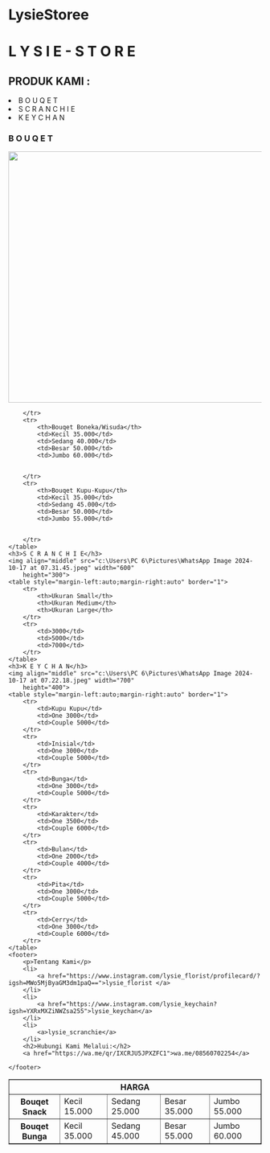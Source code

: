 # LysieStoree
<!DOCTYPE html>
<html lang="en">

<head>
    <meta charset="UTF-8">
    <meta name="viewport" content="width=device-width, initial-scale=1.0">
    <title>Lysie_store</title>
    <link href="c:\Users\PC 6\Documents\menu.css" rel="stylesheet" />
</head>

<body>
    <h1>L Y S I E - S T O R E</h1>
    <h2>PRODUK KAMI : </h2>
    <li>
        <a>B O U Q E T</a>
    </li>
    <li>
        <a>S C R A N C H I E</a>
    <li>
        <a>K E Y C H A N</a>
    </li>
    </li>
    <h3>B O U Q E T</h3>
    <img align="middle" src="c:\Users\PC 6\Pictures\e24333b1-32df-447f-9a41-6e3391232bda (1).jpeg" width="800"
        height="500">
    <table style="margin-left:auto;margin-right:auto" border="1">
        <tr>
            <th colspan="5">HARGA</th>
        </tr>
        <tr>
            <th>Bouqet Snack</th>
            <td>Kecil 15.000</td>
            <td>Sedang 25.000</td>
            <td>Besar 35.000</td>
            <td>Jumbo 55.000</td>
        </tr>
        <tr>
            <th>Bouqet Bunga</th>
            <td>Kecil 35.000</td>
            <td>Sedang 45.000</td>
            <td>Besar 55.000</td>
            <td>Jumbo 60.000</td>


        </tr>
        <tr>
            <th>Bouqet Boneka/Wisuda</th>
            <td>Kecil 35.000</td>
            <td>Sedang 40.000</td>
            <td>Besar 50.000</td>
            <td>Jumbo 60.000</td>


        </tr>
        <tr>
            <th>Bouqet Kupu-Kupu</th>
            <td>Kecil 35.000</td>
            <td>Sedang 45.000</td>
            <td>Besar 50.000</td>
            <td>Jumbo 55.000</td>


        </tr>
    </table>
    <h3>S C R A N C H I E</h3>
    <img align="middle" src="c:\Users\PC 6\Pictures\WhatsApp Image 2024-10-17 at 07.31.45.jpeg" width="600"
        height="300">
    <table style="margin-left:auto;margin-right:auto" border="1">
        <tr>
            <th>Ukuran Small</th>
            <th>Ukuran Medium</th>
            <th>Ukuran Large</th>
        </tr>
        <tr>
            <td>3000</td>
            <td>5000</td>
            <td>7000</td>
        </tr>
    </table>
    <h3>K E Y C H A N</h3>
    <img align="middle" src="c:\Users\PC 6\Pictures\WhatsApp Image 2024-10-17 at 07.22.18.jpeg" width="700"
        height="400">
    <table style="margin-left:auto;margin-right:auto" border="1">
        <tr>
            <td>Kupu Kupu</td>
            <td>One 3000</td>
            <td>Couple 5000</td>
        </tr>
        <tr>
            <td>Inisial</td>
            <td>One 3000</td>
            <td>Couple 5000</td>
        </tr>
        <tr>
            <td>Bunga</td>
            <td>One 3000</td>
            <td>Couple 5000</td>
        </tr>
        <tr>
            <td>Karakter</td>
            <td>One 3500</td>
            <td>Couple 6000</td>
        </tr>
        <tr>
            <td>Bulan</td>
            <td>One 2000</td>
            <td>Couple 4000</td>
        </tr>
        <tr>
            <td>Pita</td>
            <td>One 3000</td>
            <td>Couple 5000</td>
        </tr>
        <tr>
            <td>Cerry</td>
            <td>One 3000</td>
            <td>Couple 6000</td>
        </tr>
    </table>
    <footer>
        <p>Tentang Kami</p>
        <li>
            <a href="https://www.instagram.com/lysie_florist/profilecard/?igsh=MWo5MjByaGM3dm1paQ==">lysie_florist </a>
        </li>
        <li>
            <a href="https://www.instagram.com/lysie_keychain?igsh=YXRxMXZiNWZsa255">lysie_keychan</a>
        </li>
        <li>
            <a>lysie_scranchie</a>
        </li>
        <h2>Hubungi Kami Melalui:</h2>
        <a href="https://wa.me/qr/IXCRJU5JPXZFC1">wa.me/08560702254</a>

    </footer>
</body>

</html>
